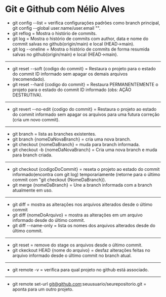 # Git e Github com Nélio Alves

- git config --list = verifica configurações padrões como branch principal, git config --global user.name/user.email "".
- git reflog = Mostra o histório de commits.
- git log = Mostra o histório de commits com author, data e nome do commit salvas no github(origin/main) e local (HEAD->main).
- git log --oneline = Mostra o histório de commits de forma resumida salvas no github(origin/main) e local (HEAD->main).

---

- git reset --soft {codigo do commit} = Restaura o projeto para o estado do commit ID informado sem apagar os demais arquivos (recomendado).
- git reset --hard {codigo do commit} = Restaura PERMANENTEMENTE o projeto para o estado do commit ID informado (obs: AÇÂO DESTRUTIVA).

---

- git revert --no-edit {codigo do commit} = Restaura o projeto ao estado do commit informado sem apagar os arquivos para uma futura correção (cria um novo commit).

---

- git branch = lista as branches existentes.
- git branch {nomeDaNovaBranch} = cria uma nova branch.
- git checkout {nomeDaBranch} = muda para branch informada.
- git checkout -b {nomeDaNovaBranch} = Cria uma nova branch e muda para branch criada.

---

- git checkout {codigoDoCommit} = reseta o projeto ao estado do commit informado(encontra com git log) temporariamente (retorne para o último commit com "git checkout {NomeDaBranch}).
- git merge {nomeDaBranch} = Une a branch informada com a branch atualmente em uso.
---
- git diff = mostra as alterações nos arquivos alterados desde o último commit
- git diff {nomeDoArquivo} = mostra as alterações em um arquivo informado desde do último commit.
- git diff --name-only = lista os nomes dos arquivos alterados desde do último commit.


---

- git reset = remove do stage os arquivos desde o último commit.
- git ckeckout HEAD {nome do arquivo} = desfaz alterações feitas no arquivo informado desde o último commit no branch atual.

---

- git remote -v = verifica para qual projeto no github está associado.

---

- git remote set-url git@github.com:seuusuario/seurepositorio.git = aponta para um outro projeto.

